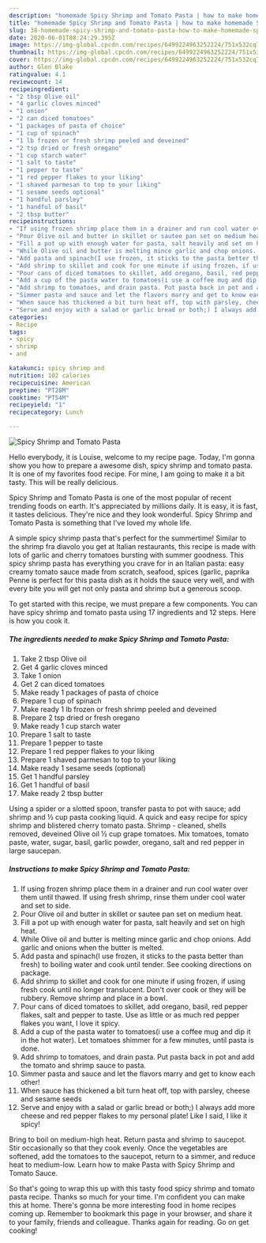 ```yaml
---
description: "homemade Spicy Shrimp and Tomato Pasta | how to make homemade Spicy Shrimp and Tomato Pasta"
title: "homemade Spicy Shrimp and Tomato Pasta | how to make homemade Spicy Shrimp and Tomato Pasta"
slug: 38-homemade-spicy-shrimp-and-tomato-pasta-how-to-make-homemade-spicy-shrimp-and-tomato-pasta
date: 2020-06-01T08:24:29.395Z
image: https://img-global.cpcdn.com/recipes/6499224963252224/751x532cq70/spicy-shrimp-and-tomato-pasta-recipe-main-photo.jpg
thumbnail: https://img-global.cpcdn.com/recipes/6499224963252224/751x532cq70/spicy-shrimp-and-tomato-pasta-recipe-main-photo.jpg
cover: https://img-global.cpcdn.com/recipes/6499224963252224/751x532cq70/spicy-shrimp-and-tomato-pasta-recipe-main-photo.jpg
author: Glen Blake
ratingvalue: 4.1
reviewcount: 14
recipeingredient:
- "2 tbsp Olive oil"
- "4 garlic cloves minced"
- "1 onion"
- "2 can diced tomatoes"
- "1 packages of pasta of choice"
- "1 cup of spinach"
- "1 lb frozen or fresh shrimp peeled and deveined"
- "2 tsp dried or fresh oregano"
- "1 cup starch water"
- "1 salt to taste"
- "1 pepper to taste"
- "1 red pepper flakes to your liking"
- "1 shaved parmesan to top to your liking"
- "1 sesame seeds optional"
- "1 handful parsley"
- "1 handful of basil"
- "2 tbsp butter"
recipeinstructions:
- "If using frozen shrimp place them in a drainer and run cool water over them until thawed. If using fresh shrimp, rinse them under cool water and set to side."
- "Pour Olive oil and butter in skillet or sautee pan set on medium heat."
- "Fill a pot up with enough water for pasta, salt heavily and set on high heat."
- "While Olive oil and butter is melting mince garlic and chop onions. Add garlic and onions when the butter is melted."
- "Add pasta and spinach(I use frozen, it sticks to the pasta better than fresh) to boiling water and cook until tender. See cooking directions on package."
- "Add shrimp to skillet and cook for one minute if using frozen, if using fresh cook until no longer translucent. Don&#39;t over cook or they will be rubbery. Remove shrimp and place in a bowl."
- "Pour cans of diced tomatoes to skillet, add oregano, basil, red pepper flakes, salt and pepper to taste. Use as little or as much red pepper flakes you want, I love it spicy."
- "Add a cup of the pasta water to tomatoes(i use a coffee mug and dip it in the hot water). Let tomatoes shimmer for a few minutes, until pasta is done."
- "Add shrimp to tomatoes, and drain pasta. Put pasta back in pot and add the tomato and shrimp sauce to pasta."
- "Simmer pasta and sauce and let the flavors marry and get to know each other!"
- "When sauce has thickened a bit turn heat off, top with parsley, cheese and sesame seeds"
- "Serve and enjoy with a salad or garlic bread or both;) I always add more cheese and red pepper flakes to my personal plate! Like I said, I like it spicy!"
categories:
- Recipe
tags:
- spicy
- shrimp
- and

katakunci: spicy shrimp and 
nutrition: 102 calories
recipecuisine: American
preptime: "PT28M"
cooktime: "PT54M"
recipeyield: "1"
recipecategory: Lunch

---
```



![Spicy Shrimp and Tomato Pasta](https://img-global.cpcdn.com/recipes/6499224963252224/751x532cq70/spicy-shrimp-and-tomato-pasta-recipe-main-photo.jpg)

Hello everybody, it is Louise, welcome to my recipe page. Today, I'm gonna show you how to prepare a awesome dish, spicy shrimp and tomato pasta. It is one of my favorites food recipe. For mine, I am going to make it a bit tasty. This will be really delicious.

Spicy Shrimp and Tomato Pasta is one of the most popular of recent trending foods on earth. It's appreciated by millions daily. It is easy, it is fast, it tastes delicious. They're nice and they look wonderful. Spicy Shrimp and Tomato Pasta is something that I've loved my whole life.

A simple spicy shrimp pasta that&#39;s perfect for the summertime! Similar to the shrimp fra diavolo you get at Italian restaurants, this recipe is made with lots of garlic and cherry tomatoes bursting with summer goodness. This spicy shrimp pasta has everything you crave for in an Italian pasta: easy creamy tomato sauce made from scratch, seafood, spices (garlic, paprika Penne is perfect for this pasta dish as it holds the sauce very well, and with every bite you will get not only pasta and shrimp but a generous scoop.


To get started with this recipe, we must prepare a few components. You can have spicy shrimp and tomato pasta using 17 ingredients and 12 steps. Here is how you cook it.

<!--inarticleads1-->

##### The ingredients needed to make Spicy Shrimp and Tomato Pasta:

1. Take 2 tbsp Olive oil
1. Get 4 garlic cloves minced
1. Take 1 onion
1. Get 2 can diced tomatoes
1. Make ready 1 packages of pasta of choice
1. Prepare 1 cup of spinach
1. Make ready 1 lb frozen or fresh shrimp peeled and deveined
1. Prepare 2 tsp dried or fresh oregano
1. Make ready 1 cup starch water
1. Prepare 1 salt to taste
1. Prepare 1 pepper to taste
1. Prepare 1 red pepper flakes to your liking
1. Prepare 1 shaved parmesan to top to your liking
1. Make ready 1 sesame seeds (optional)
1. Get 1 handful parsley
1. Get 1 handful of basil
1. Make ready 2 tbsp butter


Using a spider or a slotted spoon, transfer pasta to pot with sauce; add shrimp and ½ cup pasta cooking liquid. A quick and easy recipe for spicy shrimp and blistered cherry tomato pasta. Shrimp - cleaned, shells removed, deveined Olive oil ½ cup grape tomatoes. Mix tomatoes, tomato paste, water, sugar, basil, garlic powder, oregano, salt and red pepper in large saucepan. 

<!--inarticleads2-->

##### Instructions to make Spicy Shrimp and Tomato Pasta:

1. If using frozen shrimp place them in a drainer and run cool water over them until thawed. If using fresh shrimp, rinse them under cool water and set to side.
1. Pour Olive oil and butter in skillet or sautee pan set on medium heat.
1. Fill a pot up with enough water for pasta, salt heavily and set on high heat.
1. While Olive oil and butter is melting mince garlic and chop onions. Add garlic and onions when the butter is melted.
1. Add pasta and spinach(I use frozen, it sticks to the pasta better than fresh) to boiling water and cook until tender. See cooking directions on package.
1. Add shrimp to skillet and cook for one minute if using frozen, if using fresh cook until no longer translucent. Don&#39;t over cook or they will be rubbery. Remove shrimp and place in a bowl.
1. Pour cans of diced tomatoes to skillet, add oregano, basil, red pepper flakes, salt and pepper to taste. Use as little or as much red pepper flakes you want, I love it spicy.
1. Add a cup of the pasta water to tomatoes(i use a coffee mug and dip it in the hot water). Let tomatoes shimmer for a few minutes, until pasta is done.
1. Add shrimp to tomatoes, and drain pasta. Put pasta back in pot and add the tomato and shrimp sauce to pasta.
1. Simmer pasta and sauce and let the flavors marry and get to know each other!
1. When sauce has thickened a bit turn heat off, top with parsley, cheese and sesame seeds
1. Serve and enjoy with a salad or garlic bread or both;) I always add more cheese and red pepper flakes to my personal plate! Like I said, I like it spicy!


Bring to boil on medium-high heat. Return pasta and shrimp to saucepot. Stir occasionally so that they cook evenly. Once the vegetables are softened, add the tomatoes to the saucepot, return to a simmer, and reduce heat to medium-low. Learn how to make Pasta with Spicy Shrimp and Tomato Sauce. 

So that's going to wrap this up with this tasty food spicy shrimp and tomato pasta recipe. Thanks so much for your time. I'm confident you can make this at home. There's gonna be more interesting food in home recipes coming up. Remember to bookmark this page in your browser, and share it to your family, friends and colleague. Thanks again for reading. Go on get cooking!
